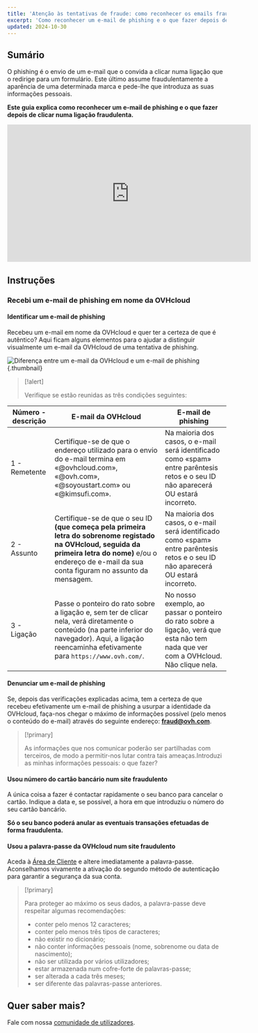 ```yaml
---
title: 'Atenção às tentativas de fraude: como reconhecer os emails fraudulentos e de phishing'
excerpt: 'Como reconhecer um e-mail de phishing e o que fazer depois de clicar numa ligação fraudulenta?'
updated: 2024-10-30
---
```


## Sumário

O phishing é o envio de um e-mail que o convida a clicar numa ligação que o redirige para um formulário. Este último assume fraudulentamente a aparência de uma determinada marca e pede-lhe que introduza as suas informações pessoais.

**Este guia explica como reconhecer um e-mail de phishing e o que fazer depois de clicar numa ligação fraudulenta.**

<iframe class="video" width="560" height="315" src="https://www.youtube-nocookie.com/embed/RED6EuCLFjk?si=9ppewOVm_bXymThM" title="YouTube video player" frameborder="0" allow="accelerometer; autoplay; clipboard-write; encrypted-media; gyroscope; picture-in-picture; web-share" referrerpolicy="strict-origin-when-cross-origin" allowfullscreen></iframe>

## Instruções

### Recebi um e-mail de phishing em nome da OVHcloud

#### Identificar um e-mail de phishing

Recebeu um e-mail em nome da OVHcloud e quer ter a certeza de que é autêntico? Aqui ficam alguns elementos para o ajudar a distinguir visualmente um e-mail da OVHcloud de uma tentativa de phishing.

![Diferença entre um e-mail da OVHcloud e um e-mail de phishing](images/phishing_email.png){.thumbnail}

> [!alert]
> 
> Verifique se estão reunidas as três condições seguintes:
> 

|Número - descrição|E-mail da OVHcloud|E-mail de phishing|
|---|---|---|
|1 - Remetente|Certifique-se de que o endereço utilizado para o envio do e-mail termina em «@ovhcloud.com», «@ovh.com», «@soyoustart.com» ou «@kimsufi.com».|Na maioria dos casos, o e-mail será identificado como «spam» entre parêntesis retos e o seu ID não aparecerá OU estará incorreto.|O remetente do e-mail será forçosamente um endereço que não pertence à OVHcloud.|
|2 - Assunto|Certifique-se de que o seu ID **(que começa pela primeira letra do sobrenome registado na OVHcloud, seguida da primeira letra do nome)** e/ou o endereço de e-mail da sua conta figuram no assunto da mensagem.|Na maioria dos casos, o e-mail será identificado como «spam» entre parêntesis retos e o seu ID não aparecerá OU estará incorreto.|
|3 - Ligação|Passe o ponteiro do rato sobre a ligação e, sem ter de clicar nela, verá diretamente o conteúdo (na parte inferior do navegador). Aqui, a ligação reencaminha efetivamente para `https://www.ovh.com/`.|No nosso exemplo, ao passar o ponteiro do rato sobre a ligação, verá que esta não tem nada que ver com a OVHcloud. Não clique nela.|

#### Denunciar um e-mail de phishing

Se, depois das verificações explicadas acima, tem a certeza de que recebeu efetivamente um e-mail de phishing a usurpar a identidade da OVHcloud, faça-nos chegar o máximo de informações possível (pelo menos o conteúdo do e-mail) através do seguinte endereço: **<fraud@ovh.com>**.

> [!primary]
> 
> As informações que nos comunicar poderão ser partilhadas com terceiros, de modo a permitir-nos lutar contra tais ameaças.Introduzi as minhas informações pessoais: o que fazer?
>

#### Usou número do cartão bancário num site fraudulento

A única coisa a fazer é contactar rapidamente o seu banco para cancelar o cartão. Indique a data e, se possível, a hora em que introduziu o número do seu cartão bancário.

**Só o seu banco poderá anular as eventuais transações efetuadas de forma fraudulenta.**

#### Usou a palavra-passe da OVHcloud num site fraudulento

Aceda à [Área de Cliente](/links/manager) e altere imediatamente a palavra-passe. Aconselhamos vivamente a ativação do segundo método de autenticação para garantir a segurança da sua conta.

> [!primary]
>
> Para proteger ao máximo os seus dados, a palavra-passe deve respeitar algumas recomendações:
>
> - conter pelo menos 12 caracteres;
> - conter pelo menos três tipos de caracteres;
> - não existir no dicionário;
> - não conter informações pessoais (nome, sobrenome ou data de nascimento);
> - não ser utilizada por vários utilizadores;
> - estar armazenada num cofre-forte de palavras-passe;
> - ser alterada a cada três meses;
> - ser diferente das palavras-passe anteriores.
>

## Quer saber mais?

Fale com nossa [comunidade de utilizadores](/links/community).
